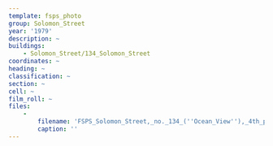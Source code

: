 ```yaml
---
template: fsps_photo
group: Solomon_Street
year: '1979'
description: ~
buildings:
    - Solomon_Street/134_Solomon_Street
coordinates: ~
heading: ~
classification: ~
section: ~
cell: ~
film_roll: ~
files:
    -
        filename: 'FSPS_Solomon_Street,_no._134_(''Ocean_View''),_4th_photo,_18-4-C_1979.png'
        caption: ''
---
```

